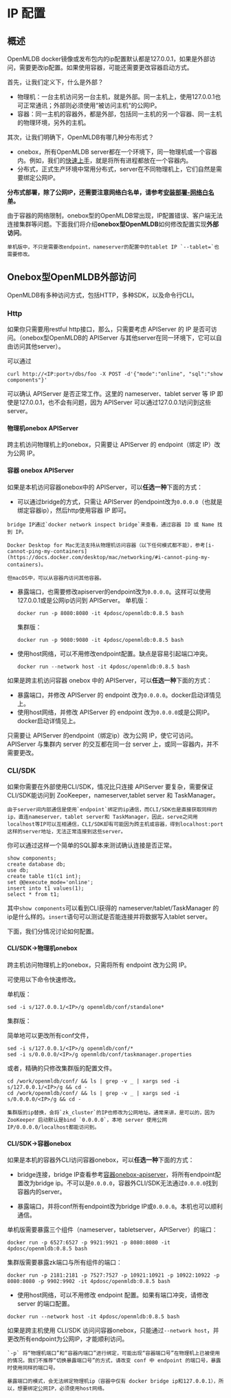 # IP 配置

## 概述

OpenMLDB docker镜像或发布包内的ip配置默认都是127.0.0.1，如果是外部访问，需要更改ip配置。如果使用容器，可能还需要更改容器启动方式。

首先，让我们定义下，什么是外部？

- 物理机：一台主机访问另一台主机，就是外部。同一主机上，使用127.0.0.1也可正常通讯；外部则必须使用“被访问主机“的公网IP。
- 容器：同一主机的容器外，都是外部，包括同一主机的另一个容器、同一主机的物理环境，另外的主机。

其次，让我们明确下，OpenMLDB有哪几种分布形式？
- onebox，所有OpenMLDB server都在一个环境下，同一物理机或一个容器内。例如，我们的[快速上手](../quickstart/openmldb_quickstart.md)，就是将所有进程都放在一个容器内。
- 分布式，正式生产环境中常用分布式，server在不同物理机上，它们自然是需要绑定公网IP。

**分布式部署，除了公网IP，还需要注意网络白名单，请参考[安装部署-网络白名单](../deploy/install_deploy.md#网络白名单)。**

由于容器的网络限制，onebox型的OpenMLDB常出现，IP配置错误、客户端无法连接集群等问题。下面我们将介绍**onebox型OpenMLDB**如何修改配置实现**外部访问**。
```{attention}
单机版中，不只是需要改endpoint，nameserver的配置中的tablet IP `--tablet=`也需要修改。
```

## Onebox型OpenMLDB外部访问

OpenMLDB有多种访问方式，包括HTTP，多种SDK，以及命令行CLI。

### Http

如果你只需要用restful http接口，那么，只需要考虑 APIServer 的 IP 是否可访问。（onebox型OpenMLDB的 APIServer 与其他server在同一环境下，它可以自由访问其他server）。

可以通过
```
curl http://<IP:port>/dbs/foo -X POST -d'{"mode":"online", "sql":"show components"}'
```
可以确认 APIServer 是否正常工作。这里的 nameserver、tablet server 等 IP 即使是127.0.0.1，也不会有问题，因为 APIServer 可以通过127.0.0.1访问到这些server。

#### 物理机onebox APIServer

跨主机访问物理机上的onebox，只需要让 APIServer 的 endpoint（绑定 IP）改为公网 IP。

#### 容器 onebox APIServer

如果是本机访问容器onebox中的 APIServer，可以**任选一种**下面的方式：
 - 可以通过bridge的方式，只需让 APIServer 的endpoint改为`0.0.0.0`（也就是绑定容器ip），然后http使用容器 IP 即可。
 ```{note}
 bridge IP通过`docker network inspect bridge`来查看，通过容器 ID 或 Name 找到 IP。

 Docker Desktop for Mac无法支持从物理机访问容器（以下任何模式都不能），参考[i-cannot-ping-my-containers](https://docs.docker.com/desktop/mac/networking/#i-cannot-ping-my-containers)。

但macOS中，可以从容器内访问其他容器。
 ```
 - 暴露端口，也需要修改apiserver的endpoint改为`0.0.0.0`。这样可以使用127.0.0.1或是公网ip访问到 APIServer。
    单机版：
    ```
    docker run -p 8080:8080 -it 4pdosc/openmldb:0.8.5 bash
    ```
    集群版：
    ```
    docker run -p 9080:9080 -it 4pdosc/openmldb:0.8.5 bash
    ```
 - 使用host网络，可以不用修改endpoint配置。缺点是容易引起端口冲突。
    ```
    docker run --network host -it 4pdosc/openmldb:0.8.5 bash
    ```

如果是跨主机访问容器 onebox 中的 APIServer，可以**任选一种**下面的方式：
 - 暴露端口，并修改 APIServer 的 endpoint 改为`0.0.0.0`。docker启动详情见上。
 - 使用host网络，并修改 APIServer 的 endpoint 改为`0.0.0.0`或是公网IP。docker启动详情见上。

只需要让 APIServer 的endpoint（绑定ip）改为公网 IP，使它可访问。APIServer 与集群内 server 的交互都在同一台 server 上，或同一容器内，并不需要更改。

### CLI/SDK

如果你需要在外部使用CLI/SDK，情况比只连接 APIServer 要复杂，需要保证CLI/SDK能访问到 ZooKeeper，nameserver,tablet server 和 TaskManager。
```{seealso}
由于server间内部通信是使用`endpoint`绑定的ip通信，而CLI/SDK也是直接获取同样的ip，直连nameserver，tablet server和 TaskManager，因此，serve之间用localhost等IP可以互相通信，CLI/SDK却有可能因为跨主机或容器，得到localhost:port这样的server地址，无法正常连接到这些server。
```

你可以通过这样一个简单的SQL脚本来测试确认连接是否正常。
```
show components;
create database db;
use db;
create table t1(c1 int);
set @@execute_mode='online';
insert into t1 values(1);
select * from t1;
```
其中`show components`可以看到CLI获得的 nameserver/tablet/TaskManager 的ip是什么样的。`insert`语句可以测试是否能连接并将数据写入tablet server。

下面，我们分情况讨论如何配置。

#### CLI/SDK->物理机onebox

跨主机访问物理机上的onebox，只需将所有 endpoint 改为公网 IP。

可使用以下命令快速修改。

单机版：
```
sed -i s/127.0.0.1/<IP>/g openmldb/conf/standalone*
```
集群版：

简单地可以更改所有conf文件，
```
sed -i s/127.0.0.1/<IP>/g openmldb/conf/*
sed -i s/0.0.0.0/<IP>/g openmldb/conf/taskmanager.properties
```
或者，精确的只修改集群版的配置文件。
```
cd /work/openmldb/conf/ && ls | grep -v _ | xargs sed -i s/127.0.0.1/<IP>/g && cd -
cd /work/openmldb/conf/ && ls | grep -v _ | xargs sed -i s/0.0.0.0/<IP>/g && cd -
```
```{note}
集群版的ip替换，会将`zk_cluster`的IP也修改为公网地址。通常来讲，是可以的，因为 ZooKeeper 启动默认是bind `0.0.0.0`，本地 server 使用公网IP/0.0.0.0/localhost都能访问到。
```

#### CLI/SDK->容器onebox

如果是本机的容器外CLI访问容器onebox，可以**任选一种**下面的方式：

- bridge连接，bridge IP查看参考[容器onebox-apiserver](#容器-onebox-apiserver)，将所有endpoint配置改为bridge ip。不可以是`0.0.0.0`，容器外CLI/SDK无法通过`0.0.0.0`找到容器内的server。

- 暴露端口，并将conf所有endpoint改为bridge IP或`0.0.0.0`。本机也可以顺利通信。

单机版需要暴露三个组件（nameserver，tabletserver，APIServer）的端口：
```
docker run -p 6527:6527 -p 9921:9921 -p 8080:8080 -it 4pdosc/openmldb:0.8.5 bash
```

集群版需要暴露zk端口与所有组件的端口：
```
docker run -p 2181:2181 -p 7527:7527 -p 10921:10921 -p 10922:10922 -p 8080:8080 -p 9902:9902 -it 4pdosc/openmldb:0.8.5 bash
```

- 使用host网络，可以不用修改 endpoint 配置。如果有端口冲突，请修改 server 的端口配置。
```
docker run --network host -it 4pdosc/openmldb:0.8.5 bash
```

如果是跨主机使用 CLI/SDK 访问问容器onebox，只能通过`--network host`，并更改所有endpoint为公网IP，才能顺利访问。

```{tip}
`-p` 将“物理机端口”和“容器内端口”进行绑定，可能出现“容器端口号”在物理机上已被使用的情况。我们不推荐“切换暴露端口号”的方式，请改变 conf 中 endpoint 的端口号，暴露时使用同样的端口号。

暴露端口的模式，会无法绑定物理机ip（容器中仅有 docker bridge ip和127.0.0.1），所以，想要绑定公网IP，必须使用host网络。
```
